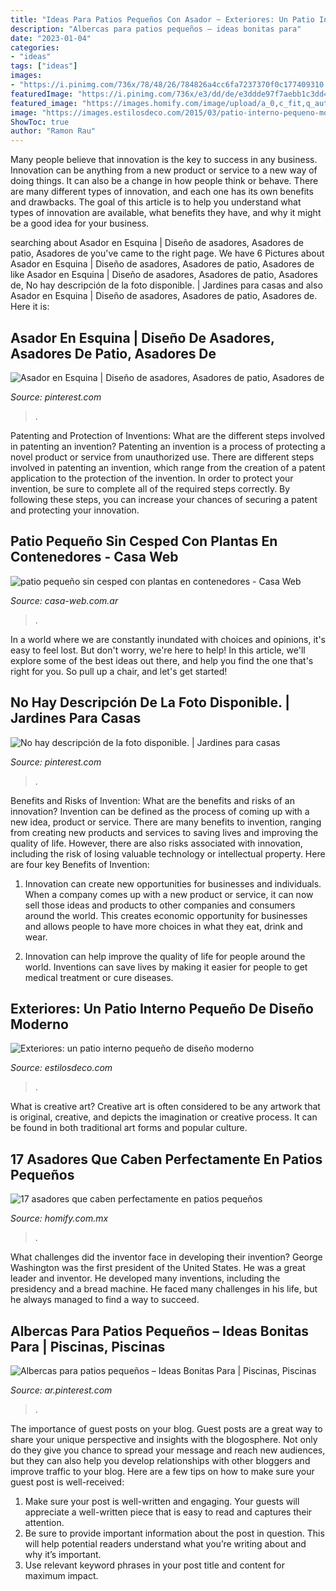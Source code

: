 ```yaml
---
title: "Ideas Para Patios Pequeños Con Asador ~ Exteriores: Un Patio Interno Pequeño De Diseño Moderno"
description: "Albercas para patios pequeños – ideas bonitas para"
date: "2023-01-04"
categories:
- "ideas"
tags: ["ideas"]
images:
- "https://i.pinimg.com/736x/78/48/26/784826a4cc6fa7237370f0c177409310.jpg"
featuredImage: "https://i.pinimg.com/736x/e3/dd/de/e3ddde97f7aebb1c3dd42e6e0b012971.jpg"
featured_image: "https://images.homify.com/image/upload/a_0,c_fit,q_auto,w_554/v1440652256/p/photo/image/634276/BARBACOAS_CHAMORRO-2_011.jpg"
image: "https://images.estilosdeco.com/2015/03/patio-interno-pequeno-moderno-1-603.jpg"
ShowToc: true
author: "Ramon Rau"
---
```



Many people believe that innovation is the key to success in any business. Innovation can be anything from a new product or service to a new way of doing things. It can also be a change in how people think or behave. There are many different types of innovation, and each one has its own benefits and drawbacks. The goal of this article is to help you understand what types of innovation are available, what benefits they have, and why it might be a good idea for your business.

	

		
searching about Asador en Esquina | Diseño de asadores, Asadores de patio, Asadores de you've came to the right page. We have 6 Pictures about Asador en Esquina | Diseño de asadores, Asadores de patio, Asadores de like Asador en Esquina | Diseño de asadores, Asadores de patio, Asadores de, No hay descripción de la foto disponible. | Jardines para casas and also Asador en Esquina | Diseño de asadores, Asadores de patio, Asadores de. Here it is:
		
    
## Asador En Esquina | Diseño De Asadores, Asadores De Patio, Asadores De

<img loading=lazy src="https://i.pinimg.com/736x/91/a5/c3/91a5c3bc24c6ac9bd0851620b4b7ef18.jpg" onerror="this.onerror=null;this.src='https://tse4.mm.bing.net/th?id=OIP.UQ43ZlPJ3t7WxWfCuboiWgHaFj&amp;pid=15.1';" alt="Asador en Esquina | Diseño de asadores, Asadores de patio, Asadores de">

_Source: pinterest.com_

>. 

	

Patenting and Protection of Inventions: What are the different steps involved in patenting an invention?
Patenting an invention is a process of protecting a novel product or service from unauthorized use. There are different steps involved in patenting an invention, which range from the creation of a patent application to the protection of the invention. In order to protect your invention, be sure to complete all of the required steps correctly. By following these steps, you can increase your chances of securing a patent and protecting your innovation.

    
## Patio Pequeño Sin Cesped Con Plantas En Contenedores - Casa Web

<img loading=lazy src="https://casa-web.com.ar/wp-content/uploads/2020/05/patio-pequeño-sin-cesped-con-plantas-en-contenedores-451x600.jpg" onerror="this.onerror=null;this.src='https://tse3.mm.bing.net/th?id=OIP.DWibI8aaIDm5ss71I5ubZQAAAA&amp;pid=15.1';" alt="patio pequeño sin cesped con plantas en contenedores - Casa Web">

_Source: casa-web.com.ar_

>. 

	

In a world where we are constantly inundated with choices and opinions, it's easy to feel lost. But don't worry, we're here to help! In this article, we'll explore some of the best ideas out there, and help you find the one that's right for you. So pull up a chair, and let's get started!

    
## No Hay Descripción De La Foto Disponible. | Jardines Para Casas

<img loading=lazy src="https://i.pinimg.com/736x/78/48/26/784826a4cc6fa7237370f0c177409310.jpg" onerror="this.onerror=null;this.src='https://tse1.mm.bing.net/th?id=OIP.HjhrEZ3FVT9OE0gKgSKs2gHaFd&amp;pid=15.1';" alt="No hay descripción de la foto disponible. | Jardines para casas">

_Source: pinterest.com_

>. 

	

Benefits and Risks of Invention: What are the benefits and risks of an innovation?
Invention can be defined as the process of coming up with a new idea, product or service. There are many benefits to invention, ranging from creating new products and services to saving lives and improving the quality of life. However, there are also risks associated with innovation, including the risk of losing valuable technology or intellectual property. Here are four key Benefits of Invention: 
1) Innovation can create new opportunities for businesses and individuals. When a company comes up with a new product or service, it can now sell those ideas and products to other companies and consumers around the world. This creates economic opportunity for businesses and allows people to have more choices in what they eat, drink and wear. 

2) Innovation can help improve the quality of life for people around the world. Inventions can save lives by making it easier for people to get medical treatment or cure diseases.

    
## Exteriores: Un Patio Interno Pequeño De Diseño Moderno

<img loading=lazy src="https://images.estilosdeco.com/2015/03/patio-interno-pequeno-moderno-1-603.jpg" onerror="this.onerror=null;this.src='https://tse1.mm.bing.net/th?id=OIP.hG2Cyd0oN4_ghlWby-20YADREq&amp;pid=15.1';" alt="Exteriores: un patio interno pequeño de diseño moderno">

_Source: estilosdeco.com_

>. 

	

What is creative art?
Creative art is often considered to be any artwork that is original, creative, and depicts the imagination or creative process. It can be found in both traditional art forms and popular culture.

    
## 17 Asadores Que Caben Perfectamente En Patios Pequeños

<img loading=lazy src="https://images.homify.com/image/upload/a_0,c_fit,q_auto,w_554/v1440652256/p/photo/image/634276/BARBACOAS_CHAMORRO-2_011.jpg" onerror="this.onerror=null;this.src='https://tse2.mm.bing.net/th?id=OIP.HQVIBj0fRSyKpdB8YkSYXAHaJ4&amp;pid=15.1';" alt="17 asadores que caben perfectamente en patios pequeños">

_Source: homify.com.mx_

>. 

	

What challenges did the inventor face in developing their invention?
George Washington was the first president of the United States. He was a great leader and inventor. He developed many inventions, including the presidency and a bread machine. He faced many challenges in his life, but he always managed to find a way to succeed.

    
## Albercas Para Patios Pequeños – Ideas Bonitas Para | Piscinas, Piscinas

<img loading=lazy src="https://i.pinimg.com/736x/e3/dd/de/e3ddde97f7aebb1c3dd42e6e0b012971.jpg" onerror="this.onerror=null;this.src='https://tse1.mm.bing.net/th?id=OIP.IRO1cOU-DIB-kU2Md3OpcQHaJQ&amp;pid=15.1';" alt="Albercas para patios pequeños – Ideas Bonitas Para | Piscinas, Piscinas">

_Source: ar.pinterest.com_

>. 

	

The importance of guest posts on your blog.
Guest posts are a great way to share your unique perspective and insights with the blogosphere. Not only do they give you chance to spread your message and reach new audiences, but they can also help you develop relationships with other bloggers and improve traffic to your blog. Here are a few tips on how to make sure your guest post is well-received: 
1. Make sure your post is well-written and engaging. Your guests will appreciate a well-written piece that is easy to read and captures their attention. 
2. Be sure to provide important information about the post in question. This will help potential readers understand what you’re writing about and why it’s important. 
3. Use relevant keyword phrases in your post title and content for maximum impact.

